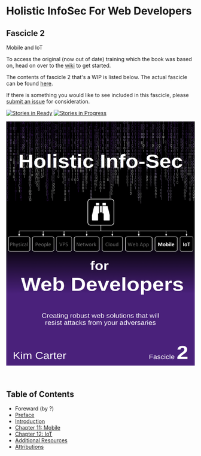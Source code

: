 # Holistic InfoSec For Web Developers
## Fascicle 2
Mobile and IoT

To access the original (now out of date) training which the book was based on, head on over to the [wiki](https://github.com/binarymist/HolisticInfoSec-For-WebDevelopers/wiki/BinaryMist-Approach-To-Threat-Modelling) to get started.

The contents of fascicle 2 that's a WIP is listed below. The actual fascicle can be found [here](https://leanpub.com/holistic-infosec-for-web-developers-fascicle2-mobile-iot).

If there is something you would like to see included in this fascicle, please [submit an issue](https://github.com/binarymist/HolisticInfoSec-For-WebDevelopers-Fascicle2/issues) for consideration.

[![Stories in Ready](https://badge.waffle.io/binarymist/HolisticInfoSec-For-WebDevelopers-Fascicle2.png?label=ready&title=Ready)](https://waffle.io/binarymist/HolisticInfoSec-For-WebDevelopers-Fascicle2)
[![Stories in Progress](https://badge.waffle.io/binarymist/HolisticInfoSec-For-WebDevelopers-Fascicle2.png?label=in%20progress&title=In%20Progress)](https://waffle.io/binarymist/HolisticInfoSec-For-WebDevelopers-Fascicle2)

[![](manuscript/images/title_page.png)](https://github.com/binarymist/HolisticInfoSec-For-WebDevelopers-Fascicle2)

<br>

## Table of Contents

* Foreward (by ?)
* [Preface](manuscript/markdown/front/preface.md)
* [Introduction](manuscript/markdown/front/introduction.md)
* [Chapter 11: Mobile](manuscript/markdown/main/chapter11.md)
* [Chapter 12: IoT](manuscript/markdown/main/chapter12.md)
* [Additional Resources](manuscript/markdown/back/additional-resources.md)
* [Attributions](manuscript/markdown/back/attributions.md)
